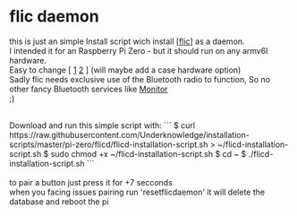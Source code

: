 # flic daemon
this is just an simple Install script wich install [[flic](https://github.com/50ButtonsEach/fliclib-linux-hci)] as a daemon.<br>
I intended it for an Raspberry Pi Zero - but it should run on any armv6l hardware.<br>
Easy to change [ [1](https://github.com/Underknowledge/installation-scripts/blob/master/pi-zero/flicd/flicd-installation-script.sh#L20) [2](https://github.com/50ButtonsEach/fliclib-linux-hci/tree/master/bin) ] (will maybe add a case hardware option) <br>
Sadly flic needs exclusive use of the Bluetooth radio to function, So no other fancy Bluetooth services like [Monitor](https://github.com/andrewjfreyer/monitor) <br>
;) 

 <br>
Download and run this simple script with:
``` 
  $ curl https://raw.githubusercontent.com/Underknowledge/installation-scripts/master/pi-zero/flicd/flicd-installation-script.sh > ~/flicd-installation-script.sh
  $ sudo chmod +x ~/flicd-installation-script.sh
  $ cd ~
  $ ./flicd-installation-script.sh
``` 
 <br>
 <br>
to pair a button just press it for +7 secconds <br>
when you facing issues pairing run 'resetflicdaemon' it will delete the database and reboot the pi <br>
